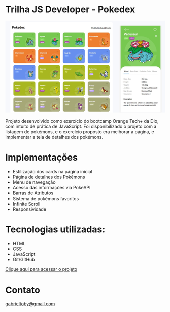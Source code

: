 # Trilha JS Developer - Pokedex

![preview](/assets/img/preview.jpg)

Projeto desenvolvido como exercício do bootcamp Orange Tech+ da Dio, com intuíto de prática de JavaScript. Foi disponibilizado o projeto com a listagem de pokémons, e o exercício proposto era melhorar a página, e implementar a tela de detalhes dos pokémons.

# Implementações
- Estilização dos cards na página inicial
- Página de detalhes dos Pokémons
- Menu de navegação
- Acesso das informações via PokeAPI
- Barras de Atributos
- Sistema de pokémons favoritos
- Infinite Scroll
- Responsividade

# Tecnologias utilizadas:
- HTML
- CSS
- JavaScript
- Git/GitHub

[Clique aqui para acessar o projeto](https://axlbr.github.io/js-developer-pokedex)

# Contato
gabrieltoby@gmail.com
